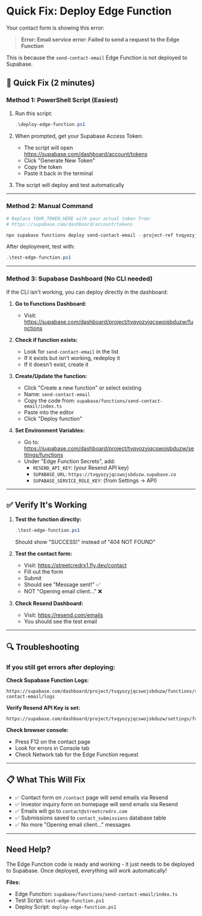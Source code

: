 # Quick Fix: Deploy Edge Function

Your contact form is showing this error:
> **Error: Email service error: Failed to send a request to the Edge Function**

This is because the `send-contact-email` Edge Function is not deployed to Supabase.

## 🚀 Quick Fix (2 minutes)

### Method 1: PowerShell Script (Easiest)

1. Run this script:
   ```powershell
   .\deploy-edge-function.ps1
   ```

2. When prompted, get your Supabase Access Token:
   - The script will open https://supabase.com/dashboard/account/tokens
   - Click "Generate New Token"
   - Copy the token
   - Paste it back in the terminal

3. The script will deploy and test automatically

---

### Method 2: Manual Command

```powershell
# Replace YOUR_TOKEN_HERE with your actual token from:
# https://supabase.com/dashboard/account/tokens

npx supabase functions deploy send-contact-email --project-ref tvqyozyjqcswojsbduzw --token YOUR_TOKEN_HERE
```

After deployment, test with:
```powershell
.\test-edge-function.ps1
```

---

### Method 3: Supabase Dashboard (No CLI needed)

If the CLI isn't working, you can deploy directly in the dashboard:

1. **Go to Functions Dashboard:**
   - Visit: https://supabase.com/dashboard/project/tvqyozyjqcswojsbduzw/functions

2. **Check if function exists:**
   - Look for `send-contact-email` in the list
   - If it exists but isn't working, redeploy it
   - If it doesn't exist, create it

3. **Create/Update the function:**
   - Click "Create a new function" or select existing
   - Name: `send-contact-email`
   - Copy the code from: `supabase/functions/send-contact-email/index.ts`
   - Paste into the editor
   - Click "Deploy function"

4. **Set Environment Variables:**
   - Go to: https://supabase.com/dashboard/project/tvqyozyjqcswojsbduzw/settings/functions
   - Under "Edge Function Secrets", add:
     - `RESEND_API_KEY`: (your Resend API key)
     - `SUPABASE_URL`: `https://tvqyozyjqcswojsbduzw.supabase.co`
     - `SUPABASE_SERVICE_ROLE_KEY`: (from Settings → API)

---

## ✅ Verify It's Working

1. **Test the function directly:**
   ```powershell
   .\test-edge-function.ps1
   ```
   Should show "SUCCESS!" instead of "404 NOT FOUND"

2. **Test the contact form:**
   - Visit: https://streetcredrx1.fly.dev/contact
   - Fill out the form
   - Submit
   - Should see "Message sent!" ✅
   - NOT "Opening email client..." ❌

3. **Check Resend Dashboard:**
   - Visit: https://resend.com/emails
   - You should see the test email

---

## 🔍 Troubleshooting

### If you still get errors after deploying:

**Check Supabase Function Logs:**
```
https://supabase.com/dashboard/project/tvqyozyjqcswojsbduzw/functions/send-contact-email/logs
```

**Verify Resend API Key is set:**
```
https://supabase.com/dashboard/project/tvqyozyjqcswojsbduzw/settings/functions
```

**Check browser console:**
- Press F12 on the contact page
- Look for errors in Console tab
- Check Network tab for the Edge Function request

---

## 📋 What This Will Fix

- ✅ Contact form on `/contact` page will send emails via Resend
- ✅ Investor inquiry form on homepage will send emails via Resend
- ✅ Emails will go to `contact@streetcredrx.com`
- ✅ Submissions saved to `contact_submissions` database table
- ✅ No more "Opening email client..." messages

---

## Need Help?

The Edge Function code is ready and working - it just needs to be deployed to Supabase. Once deployed, everything will work automatically!

**Files:**
- Edge Function: `supabase/functions/send-contact-email/index.ts`
- Test Script: `test-edge-function.ps1`
- Deploy Script: `deploy-edge-function.ps1`



